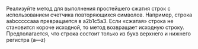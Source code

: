 Реализуйте метод для выполнения простейшего сжатия строк с использованием счетчика повторяющихся символов. Например, строка aabcccccaaa превращается в a2b1c5a3. Если «сжатая» строка не становится короче исходной, то метод возвращает исходную строку. Предполагается, что строка состоит только из букв верхнего и нижнего регистра (a—z)